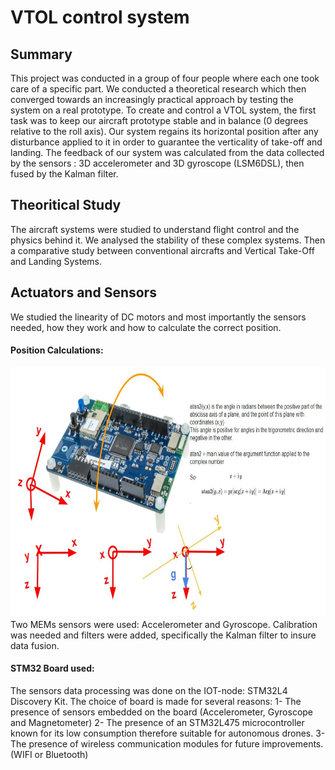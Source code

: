 # VTOL control system

## Summary 
This project was conducted in a group of four people where each one took care of a specific part. 
We conducted a theoretical research which then converged towards an increasingly practical approach by testing the system on a real prototype. To create and control a VTOL system, the first task was to keep our aircraft prototype stable and in balance (0 degrees relative to the roll axis). Our system regains its horizontal position after any disturbance applied to it in order to guarantee the verticality of take-off and landing. The feedback of our system was calculated from the data collected by the sensors : 3D accelerometer and 3D gyroscope (LSM6DSL), then fused by the Kalman filter.
  
## Theoritical Study
The aircraft systems were studied to understand flight control and the physics behind it. We analysed the stability of these complex systems. Then a comparative study between conventional aircrafts and Vertical Take-Off and Landing Systems.
  
## Actuators and Sensors
We studied the linearity of DC motors and most importantly the sensors needed, how they work and how to calculate the correct position. 
  
#### Position Calculations:  
<div style="text-align:center;">
<img src="./PositionCalculation.JPG" width="800" height="400">  
</div>
Two MEMs sensors were used: Accelerometer and Gyroscope. 
Calibration was needed and filters were added, specifically the Kalman filter to insure data fusion.
  
#### STM32 Board used:
The sensors data processing was done on the IOT-node: STM32L4 Discovery Kit.
The choice of board is made for several reasons:
1- The presence of sensors embedded on the board (Accelerometer, Gyroscope and Magnetometer)
2- The presence of an STM32L475 microcontroller known for its low consumption therefore suitable for autonomous drones.
3- The presence of wireless communication modules for future improvements. (WIFI or Bluetooth)



